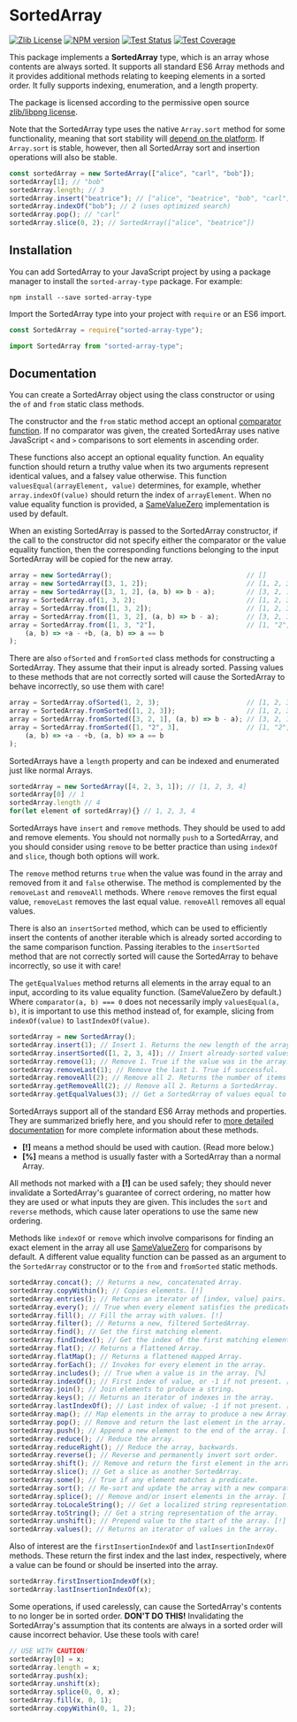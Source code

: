 # SortedArray

[![Zlib License][license-image]][license]
[![NPM version][npm-version-image]][npm-url]
[![Test Status][ci-image]][ci-url]
[![Test Coverage][coveralls-image]][coveralls-url]

This package implements a **SortedArray** type, which is an array
whose contents are always sorted.
It supports all standard ES6 Array methods and it provides
additional methods relating to keeping elements in a sorted order.
It fully supports indexing, enumeration, and a length property.

The package is licensed according to the permissive open source
[zlib/libpng license](LICENSE).

Note that the SortedArray type uses the native `Array.sort`
method for some functionality, meaning that sort stability will
[depend on the platform](https://developer.mozilla.org/en-US/docs/Web/JavaScript/Reference/Global_Objects/Array/sort#sort_stability).
If `Array.sort` is stable, however, then all SortedArray sort
and insertion operations will also be stable.

``` js
const sortedArray = new SortedArray(["alice", "carl", "bob"]);
sortedArray[1]; // "bob"
sortedArray.length; // 3
sortedArray.insert("beatrice"); // ["alice", "beatrice", "bob", "carl"]
sortedArray.indexOf("bob"); // 2 (uses optimized search)
sortedArray.pop(); // "carl"
sortedArray.slice(0, 2); // SortedArray(["alice", "beatrice"])
```

[license-image]: https://img.shields.io/badge/License-Zlib-lightgrey.svg
[license]: https://github.com/pineapplemachine/sorted-array-type-js/blob/master/LICENSE

[ci-url]: https://github.com/pineapplemachine/sorted-array-type-js/actions/workflows/test.yml
[ci-image]: https://github.com/pineapplemachine/sorted-array-type-js/actions/workflows/test.yml/badge.svg

[coveralls-url]: https://coveralls.io/github/pineapplemachine/sorted-array-type-js
[coveralls-image]: https://coveralls.io/repos/github/pineapplemachine/sorted-array-type-js/badge.svg?branch=master

[npm-url]: https://www.npmjs.com/package/sorted-array-type
[npm-version-image]: https://badge.fury.io/js/sorted-array-type.svg

## Installation

You can add SortedArray to your JavaScript project by using a
package manager to install the `sorted-array-type` package. For example:

``` text
npm install --save sorted-array-type
```

Import the SortedArray type into your project with `require` or an ES6 import.

``` js
const SortedArray = require("sorted-array-type");
```

``` js
import SortedArray from "sorted-array-type";
```

## Documentation

You can create a SortedArray object using the class constructor or
using the `of` and `from` static class methods.

The constructor and the `from` static method accept an optional
[comparator function](https://developer.mozilla.org/en-US/docs/Web/JavaScript/Reference/Global_Objects/Array/sort).
If no comparator was given, the created SortedArray uses
native JavaScript `<` and `>` comparisons to sort elements
in ascending order.

These functions also accept an optional equality function.
An equality function should return a truthy value when its two
arguments represent identical values, and a falsey value otherwise.
This function `valuesEqual(arrayElement, value)` determines, for example,
whether `array.indexOf(value)` should return the index of `arrayElement`.
When no value equality function is provided, a
[SameValueZero](https://developer.mozilla.org/en-US/docs/Web/JavaScript/Equality_comparisons_and_sameness)
implementation is used by default.

When an existing SortedArray is passed to the SortedArray constructor,
if the call to the constructor did not specify either the comparator
or the value equality function, then the corresponding functions belonging
to the input SortedArray will be copied for the new array.

``` js
array = new SortedArray();                                  // []
array = new SortedArray([3, 1, 2]);                         // [1, 2, 3]
array = new SortedArray([3, 1, 2], (a, b) => b - a);        // [3, 2, 1]
array = SortedArray.of(1, 3, 2);                            // [1, 2, 3]
array = SortedArray.from([1, 3, 2]);                        // [1, 2, 3]
array = SortedArray.from([1, 3, 2], (a, b) => b - a);       // [3, 2, 1]
array = SortedArray.from([1, 3, "2"],                       // [1, "2", 3]
    (a, b) => +a - +b, (a, b) => a == b
);
```

There are also `ofSorted` and `fromSorted` class methods for constructing
a SortedArray. They assume that their input is already sorted.
Passing values to these methods that are not correctly sorted will
cause the SortedArray to behave incorrectly, so use them with care!

``` js
array = SortedArray.ofSorted(1, 2, 3);                      // [1, 2, 3]
array = SortedArray.fromSorted([1, 2, 3]);                  // [1, 2, 3]
array = SortedArray.fromSorted([3, 2, 1], (a, b) => b - a); // [3, 2, 1]
array = SortedArray.fromSorted([1, "2", 3],                 // [1, "2", 3]
    (a, b) => +a - +b, (a, b) => a == b
);
```

SortedArrays have a `length` property and can be indexed and enumerated
just like normal Arrays.

``` js
sortedArray = new SortedArray([4, 2, 3, 1]); // [1, 2, 3, 4]
sortedArray[0] // 1
sortedArray.length // 4
for(let element of sortedArray){} // 1, 2, 3, 4
```

SortedArrays have `insert` and `remove` methods. They should be used
to add and remove elements.
You should not normally `push` to a SortedArray, and you should
consider using `remove` to be better practice than using `indexOf`
and `slice`, though both options will work.

The `remove` method returns `true` when the value was found in the array
and removed from it and `false` otherwise.
The method is complemented by the `removeLast` and `removeAll` methods.
Where `remove` removes the first equal value, `removeLast` removes the
last equal value.
`removeAll` removes all equal values.

There is also an `insertSorted` method, which can be used to efficiently
insert the contents of another iterable which is already sorted according
to the same comparison function.
Passing iterables to the `insertSorted` method that are not correctly sorted
will cause the SortedArray to behave incorrectly, so use it with care!

The `getEqualValues` method returns all elements in the array equal to
an input, according to its value equality function. (SameValueZero by default.)
Where `comparator(a, b) === 0` does not necessarily imply `valuesEqual(a, b)`,
it is important to use this method instead of, for example,
slicing from `indexOf(value)` to `lastIndexOf(value)`.

``` js
sortedArray = new SortedArray();
sortedArray.insert(1); // Insert 1. Returns the new length of the array.
sortedArray.insertSorted([1, 2, 3, 4]); // Insert already-sorted values.
sortedArray.remove(1); // Remove 1. True if the value was in the array.
sortedArray.removeLast(1); // Remove the last 1. True if successful.
sortedArray.removeAll(2); // Remove all 2. Returns the number of items removed.
sortedArray.getRemoveAll(2); // Remove all 2. Returns a SortedArray.
sortedArray.getEqualValues(3); // Get a SortedArray of values equal to 3.
```

SortedArrays support all of the standard ES6 Array methods and
properties.
They are summarized briefly here, and you should refer to
[more detailed documentation](https://developer.mozilla.org/en-US/docs/Web/JavaScript/Reference/Global_Objects/Array)
for more complete information about these methods.

- **[!]** means a method should be used with caution. (Read more below.)
- **[%]** means a method is usually faster with a SortedArray than a normal Array.

All methods not marked with a **[!]** can be used safely; they should
never invalidate a SortedArray's guarantee of correct ordering,
no matter how they are used or what inputs they are given.
This includes the `sort` and `reverse` methods, which cause later
operations to use the same new ordering.

Methods like `indexOf` or `remove` which involve comparisons for finding
an exact element in the array all use
[SameValueZero](https://developer.mozilla.org/en-US/docs/Web/JavaScript/Equality_comparisons_and_sameness)
for comparisons by default.
A different value equality function can be passed as an argument to the
`SortedArray` constructor or to the `from` and `fromSorted` static methods.

``` js
sortedArray.concat(); // Returns a new, concatenated Array.
sortedArray.copyWithin(); // Copies elements. [!]
sortedArray.entries(); // Returns an iterator of [index, value] pairs.
sortedArray.every(); // True when every element satisfies the predicate.
sortedArray.fill(); // Fill the array with values. [!]
sortedArray.filter(); // Returns a new, filtered SortedArray.
sortedArray.find(); // Get the first matching element.
sortedArray.findIndex(); // Get the index of the first matching element.
sortedArray.flat(); // Returns a flattened Array.
sortedArray.flatMap(); // Returns a flattened mapped Array.
sortedArray.forEach(); // Invokes for every element in the array.
sortedArray.includes(); // True when a value is in the array. [%]
sortedArray.indexOf(); // First index of value, or -1 if not present. [%]
sortedArray.join(); // Join elements to produce a string.
sortedArray.keys(); // Returns an iterator of indexes in the array.
sortedArray.lastIndexOf(); // Last index of value; -1 if not present. [%]
sortedArray.map(); // Map elements in the array to produce a new Array.
sortedArray.pop(); // Remove and return the last element in the array.
sortedArray.push(); // Append a new element to the end of the array. [!]
sortedArray.reduce(); // Reduce the array.
sortedArray.reduceRight(); // Reduce the array, backwards.
sortedArray.reverse(); // Reverse and permanently invert sort order.
sortedArray.shift(); // Remove and return the first element in the array.
sortedArray.slice(); // Get a slice as another SortedArray.
sortedArray.some(); // True if any element matches a predicate.
sortedArray.sort(); // Re-sort and update the array with a new comparator.
sortedArray.splice(); // Remove and/or insert elements in the array. [!]
sortedArray.toLocaleString(); // Get a localized string representation.
sortedArray.toString(); // Get a string representation of the array.
sortedArray.unshift(); // Prepend value to the start of the array. [!]
sortedArray.values(); // Returns an iterator of values in the array.
```

Also of interest are the `firstInsertionIndexOf` and `lastInsertionIndexOf`
methods. These return the first index and the last index, respectively,
where a value can be found or should be inserted into the array.

``` js
sortedArray.firstInsertionIndexOf(x);
sortedArray.lastInsertionIndexOf(x);
```

Some operations, if used carelessly, can cause the SortedArray's
contents to no longer be in sorted order. **DON'T DO THIS!**
Invalidating the SortedArray's assumption that its contents are
always in a sorted order will cause incorrect behavior.
Use these tools with care!

``` js
// USE WITH CAUTION!
sortedArray[0] = x;
sortedArray.length = x;
sortedArray.push(x);
sortedArray.unshift(x);
sortedArray.splice(0, 0, x);
sortedArray.fill(x, 0, 1);
sortedArray.copyWithin(0, 1, 2);
```



